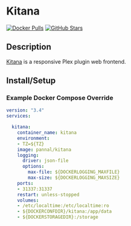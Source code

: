 # Kitana

[![Docker Pulls](https://img.shields.io/docker/pulls/pannal/kitana?style=flat-square&color=607D8B&label=docker%20pulls&logo=docker)](https://hub.docker.com/r/pannal/kitana)
[![GitHub Stars](https://img.shields.io/github/stars/pannal/kitana?style=flat-square&color=607D8B&label=github%20stars&logo=github)](https://github.com/pannal/kitana)

## Description

[Kitana](https://github.com/pannal/kitana) is a responsive Plex plugin web frontend.

## Install/Setup

### Example Docker Compose Override

```yaml
version: "3.4"
services:

  kitana:
    container_name: kitana
    environment:
    - TZ=${TZ}
    image: pannal/kitana
    logging:
      driver: json-file
      options:
        max-file: ${DOCKERLOGGING_MAXFILE}
        max-size: ${DOCKERLOGGING_MAXSIZE}
    ports:
    - 31337:31337
    restart: unless-stopped
    volumes:
    - /etc/localtime:/etc/localtime:ro
    - ${DOCKERCONFDIR}/kitana:/app/data
    - ${DOCKERSTORAGEDIR}:/storage
```
